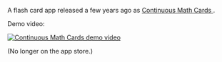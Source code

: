 A flash card app released a few years ago as [Continuous Math Cards ](https://www.roundtripsoftware.com/app/mathcards//).

Demo video:

[![Continuous Math Cards demo video](http://img.youtube.com/vi/CShJdcc51pg/0.jpg)](http://www.youtube.com/watch?v=CShJdcc51pg)

(No longer on the app store.)
